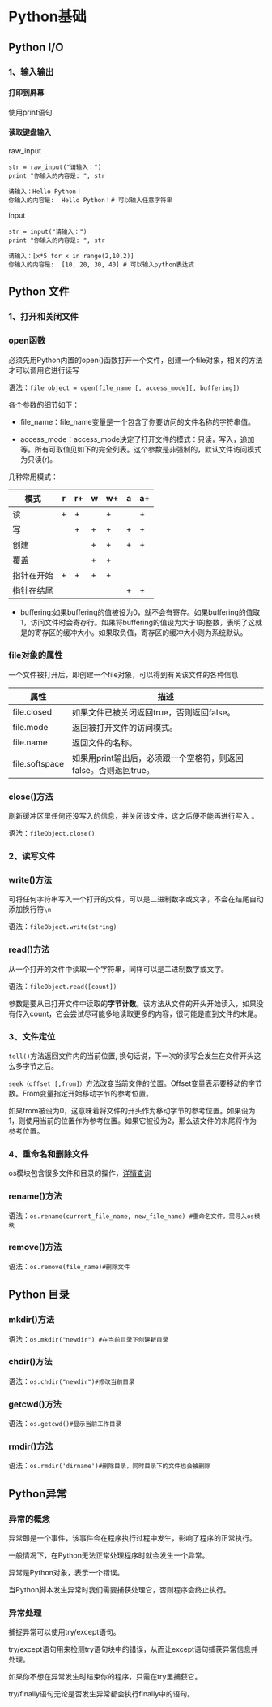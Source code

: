 # Python基础

## Python I/O

### 1、输入输出

#### 打印到屏幕

使用print语句

#### 读取键盘输入

raw_input

```
str = raw_input("请输入：")
print "你输入的内容是: ", str 

请输入：Hello Python！
你输入的内容是:  Hello Python！# 可以输入任意字符串
```

input

```
str = input("请输入：")
print "你输入的内容是: ", str

请输入：[x*5 for x in range(2,10,2)]
你输入的内容是:  [10, 20, 30, 40] # 可以输入python表达式
```
## Python 文件

### 1、打开和关闭文件

### open函数

必须先用Python内置的open()函数打开一个文件，创建一个file对象，相关的方法才可以调用它进行读写 

语法：`file object = open(file_name [, access_mode][, buffering])`

各个参数的细节如下：

- file_name：file_name变量是一个包含了你要访问的文件名称的字符串值。

- access_mode：access_mode决定了打开文件的模式：只读，写入，追加等。所有可取值见如下的完全列表。这个参数是非强制的，默认文件访问模式为只读(r)。

几种常用模式：

| 模式       | r    | r+   | w    | w+   | a    | a+   |
| ---------- | ---- | ---- | ---- | ---- | ---- | ---- |
| 读         | +    | +    |      | +    |      | +    |
| 写         |      | +    | +    | +    | +    | +    |
| 创建       |      |      | +    | +    | +    | +    |
| 覆盖       |      |      | +    | +    |      |      |
| 指针在开始 | +    | +    | +    | +    |      |      |
| 指针在结尾 |      |      |      |      | +    | +    |

- buffering:如果buffering的值被设为0，就不会有寄存。如果buffering的值取1，访问文件时会寄存行。如果将buffering的值设为大于1的整数，表明了这就是的寄存区的缓冲大小。如果取负值，寄存区的缓冲大小则为系统默认。

### file对象的属性

一个文件被打开后，即创建一个file对象，可以得到有关该文件的各种信息 

| 属性           | 描述                                                         |
| -------------- | ------------------------------------------------------------ |
| file.closed    | 如果文件已被关闭返回true，否则返回false。                    |
| file.mode      | 返回被打开文件的访问模式。                                   |
| file.name      | 返回文件的名称。                                             |
| file.softspace | 如果用print输出后，必须跟一个空格符，则返回false。否则返回true。 |

### close()方法

刷新缓冲区里任何还没写入的信息，并关闭该文件，这之后便不能再进行写入 。

语法：`fileObject.close()`

### 2、读写文件

### write()方法

可将任何字符串写入一个打开的文件，可以是二进制数字或文字，不会在结尾自动添加换行符`\n`

语法：`fileObject.write(string)`

### read()方法

从一个打开的文件中读取一个字符串，同样可以是二进制数字或文字。

语法：`fileObject.read([count])`

参数是要从已打开文件中读取的**字节计数**。该方法从文件的开头开始读入，如果没有传入count，它会尝试尽可能多地读取更多的内容，很可能是直到文件的末尾。 

### 3、文件定位

`tell()`方法返回文件内的当前位置, 换句话说，下一次的读写会发生在文件开头这么多字节之后。

`seek（offset [,from]）`方法改变当前文件的位置。Offset变量表示要移动的字节数。From变量指定开始移动字节的参考位置。

如果from被设为0，这意味着将文件的开头作为移动字节的参考位置。如果设为1，则使用当前的位置作为参考位置。如果它被设为2，那么该文件的末尾将作为参考位置。

### 4、重命名和删除文件

os模块包含很多文件和目录的操作，[详情查询](https://www.runoob.com/python/os-file-methods.html)

### rename()方法

语法：`os.rename(current_file_name, new_file_name) #重命名文件，需导入os模块`

### remove()方法

语法：`os.remove(file_name)#删除文件`

## Python 目录

### mkdir()方法

语法：`os.mkdir("newdir") #在当前目录下创建新目录`

### chdir()方法

语法：`os.chdir("newdir")#修改当前目录`

### getcwd()方法

语法：`os.getcwd()#显示当前工作目录`

### rmdir()方法

语法：`os.rmdir('dirname')#删除目录，同时目录下的文件也会被删除`

## Python异常

### 异常的概念

异常即是一个事件，该事件会在程序执行过程中发生，影响了程序的正常执行。

一般情况下，在Python无法正常处理程序时就会发生一个异常。

异常是Python对象，表示一个错误。

当Python脚本发生异常时我们需要捕获处理它，否则程序会终止执行。

### 异常处理

捕捉异常可以使用try/except语句。

try/except语句用来检测try语句块中的错误，从而让except语句捕获异常信息并处理。

如果你不想在异常发生时结束你的程序，只需在try里捕获它。

try/finally语句无论是否发生异常都会执行finally中的语句。
